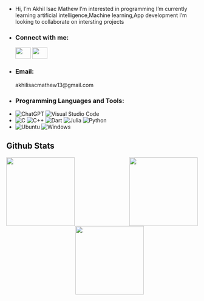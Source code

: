 -  Hi, I’m Akhil Isac Mathew
   I’m interested in programming
   I’m currently learning artificial intelligence,Machine learning,App development 
   I’m looking to collaborate on intersting projects
-  <h3 align="left">Connect with me:</h3>
   <p align="left">
   <a href="[your link](https://www.instagram.com/akhil_isac_mathew)" target="(https://www.instagram.com/akhil_isac_mathew)"><img align="center" src="https://cdn.jsdelivr.net/npm/simple-icons@3.0.1/icons/linkedin.svg" alt="" height="30" width="40" /></a>
   <a href="[your link](https://www.linkedin.com/in/akihil-mathew-41336b289)" target="(https://www.linkedin.com/in/akihil-mathew-41336b289)"><img align="center" src="https://cdn.jsdelivr.net/npm/simple-icons@3.0.1/icons/instagram.svg" alt="" height="30" width="40" /></a>
-  <h3 align="left">Email:</h3> akhilisacmathew13@gmail.com
-  <h3 align="left">Programming Languages and Tools:</h3>
-  ![ChatGPT](https://img.shields.io/badge/chatGPT-74aa9c?style=for-the-badge&logo=openai&logoColor=white)
   ![Visual Studio Code](https://img.shields.io/badge/Visual%20Studio%20Code-0078d7.svg?style=for-the-badge&logo=visual-studio-code&logoColor=white)
-  ![C](https://img.shields.io/badge/c-%2300599C.svg?style=for-the-badge&logo=c&logoColor=white)
   ![C++](https://img.shields.io/badge/c++-%2300599C.svg?style=for-the-badge&logo=c%2B%2B&logoColor=white)
   ![Dart](https://img.shields.io/badge/dart-%230175C2.svg?style=for-the-badge&logo=dart&logoColor=white)
   ![Julia](https://img.shields.io/badge/-Julia-9558B2?style=for-the-badge&logo=julia&logoColor=white)
   ![Python](https://img.shields.io/badge/python-3670A0?style=for-the-badge&logo=python&logoColor=ffdd54)
-  ![Ubuntu](https://img.shields.io/badge/Ubuntu-E95420?style=for-the-badge&logo=ubuntu&logoColor=white)
   ![Windows](https://img.shields.io/badge/Windows-0078D6?style=for-the-badge&logo=windows&logoColor=white)
<h2> Github Stats </h2>
<div style="text-align: center;">
    <a href="https://github.com/Akhil130604/github-readme-stats">
        <img height=180 style="float: left;" src="https://github-readme-stats.vercel.app/api?username=Akhil130604&show_icons=true&theme=transparent" />
    </a>
    <a href="https://github.com/Akhil130604/github-readme-stats">
        <img height=180 style="float: right;" src="https://github-readme-stats.vercel.app/api/top-langs?username=Akhil130604&layout=compact&theme=dark&show&langs_count=8&card_width=320" />
    </a>
    <a href="https://github.com/Akhil130604/github-readme-stats">
        <img height=180 style="margin-left: 40px;" src="http://github-readme-streak-stats.herokuapp.com?user=Akhil130604&theme=tokyonight" />
    </a>
</div>






<!---
Akhil130604/Akhil130604 is a ✨ special ✨ repository because its `README.md` (this file) appears on your GitHub profile.
You can click the Preview link to take a look at your changes.
--->
